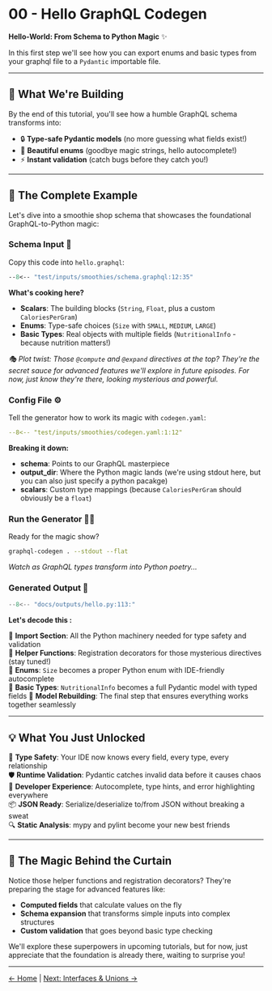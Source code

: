 # 00 - Hello GraphQL Codegen

**Hello-World: From Schema to Python Magic** ✨

In this first step we'll see how you can export enums and basic types from your graphql file to a `Pydantic` importable file.

---

## 🎯 What We're Building

By the end of this tutorial, you'll see how a humble GraphQL schema transforms into:

- 🔒 **Type-safe Pydantic models** (no more guessing what fields exist!)
- 🎨 **Beautiful enums** (goodbye magic strings, hello autocomplete!)  
- ⚡ **Instant validation** (catch bugs before they catch you!)

---

## 🚀 The Complete Example

Let's dive into a smoothie shop schema that showcases the foundational GraphQL-to-Python magic:

### Schema Input 📝

Copy this code into `hello.graphql`:

```graphql
--8<-- "test/inputs/smoothies/schema.graphql:12:35"
```

**What's cooking here?**
- **Scalars**: The building blocks (`String`, `Float`, plus a custom `CaloriesPerGram`)
- **Enums**: Type-safe choices (`Size` with `SMALL`, `MEDIUM`, `LARGE`)
- **Basic Types**: Real objects with multiple fields (`NutritionalInfo` - because nutrition matters!)

*🎭 Plot twist: Those `@compute` and `@expand` directives at the top? They're the secret sauce for advanced features we'll explore in future episodes. For now, just know they're there, looking mysterious and powerful.*

### Config File ⚙️

Tell the generator how to work its magic with `codegen.yaml`:

```yaml
--8<-- "test/inputs/smoothies/codegen.yaml:1:12"
```

**Breaking it down:**
- **schema**: Points to our GraphQL masterpiece
- **output_dir**: Where the Python magic lands (we're using stdout here, but you can also just specify a python pacakge)
- **scalars**: Custom type mappings (because `CaloriesPerGram` should obviously be a `float`)

### Run the Generator 🏃‍♂️

Ready for the magic show?

```bash
graphql-codegen . --stdout --flat
```

*Watch as GraphQL types transform into Python poetry...*

### Generated Output 🎉


```python
--8<-- "docs/outputs/hello.py:113:"
```

**Let's decode this :**

🔹 **Import Section**: All the Python machinery needed for type safety and validation  
🔹 **Helper Functions**: Registration decorators for those mysterious directives (stay tuned!)  
🔹 **Enums**: `Size` becomes a proper Python enum with IDE-friendly autocomplete  
🔹 **Basic Types**: `NutritionalInfo` becomes a full Pydantic model with typed fields
🔹 **Model Rebuilding**: The final step that ensures everything works together seamlessly

---

## 💡 What You Just Unlocked

🎯 **Type Safety**: Your IDE now knows every field, every type, every relationship  
🛡️ **Runtime Validation**: Pydantic catches invalid data before it causes chaos  
🚀 **Developer Experience**: Autocomplete, type hints, and error highlighting everywhere  
📦 **JSON Ready**: Serialize/deserialize to/from JSON without breaking a sweat  
🔍 **Static Analysis**: mypy and pylint become your new best friends

---

## 🎪 The Magic Behind the Curtain

Notice those helper functions and registration decorators? They're preparing the stage for advanced features like:

- **Computed fields** that calculate values on the fly
- **Schema expansion** that transforms simple inputs into complex structures
- **Custom validation** that goes beyond basic type checking

We'll explore these superpowers in upcoming tutorials, but for now, just appreciate that the foundation is already there, waiting to surprise you!

---

[← Home](../index.md) | [Next: Interfaces & Unions →](01-interfaces-and-unions.md) 